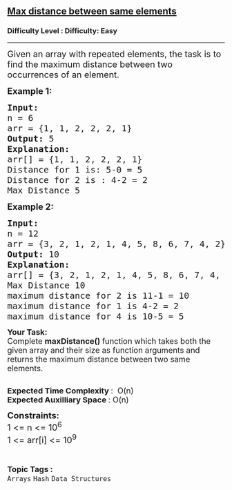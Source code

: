 <h2><a href="https://www.geeksforgeeks.org/problems/max-distance-between-same-elements/1?itm_source=geeksforgeeks&itm_medium=article&itm_campaign=bottom_sticky_on_article">Max distance between same elements</a></h2><h3>Difficulty Level : Difficulty: Easy</h3><hr><div class="problems_problem_content__Xm_eO"><p><span style="font-size: 20px;">Given an array with repeated elements, the task is to find the maximum distance between two occurrences of an element.</span></p>
<p><span style="font-size: 20px;"><strong>Example 1:</strong></span></p>
<pre><span style="font-size: 20px;"><strong>Input:</strong></span><span style="font-size: 20px;">
n = 6
arr = {1, 1, 2, 2, 2, 1}</span>
<span style="font-size: 20px;"><strong>Output: </strong>5</span>
<span style="font-size: 20px;"><strong>Explanation:</strong>
arr[] = {1, 1, 2, 2, 2, 1}
Distance for 1 is: 5-0 = 5
Distance for 2 is : 4-2 = 2
Max Distance 5</span></pre>
<p><span style="font-size: 20px;"><strong>Example 2:</strong></span></p>
<pre><span style="font-size: 20px;"><strong>Input:</strong>
n = 12
arr = {3, 2, 1, 2, 1, 4, 5, 8, 6, 7, 4, 2}</span>
<span style="font-size: 20px;"><strong>Output: </strong>10</span>
<span style="font-size: 20px;"><strong>Explanation:</strong></span>
<span style="font-size: 20px;">arr[] = {3, 2, 1, 2, 1, 4, 5, 8, 6, 7, 4, 2}
Max Distance 10
maximum distance for 2 is 11-1 = 10
maximum distance for 1 is 4-2 = 2
maximum distance for 4 is 10-5 = 5</span></pre>
<p><span style="font-size: 18px;"><strong>Your Task:</strong><br>Complete <strong>maxDistance() </strong>function which takes both the given array and their size as function arguments and returns the maximum distance between two same elements. </span></p>
<p><br><span style="font-size: 18px;"><strong>Expected Time Complexity </strong>:&nbsp; O(n)<br><strong>Expected Auxilliary Space </strong>: O(n)</span></p>
<p><span style="font-size: 20px;"><strong>Constraints:<br></strong></span><span style="font-size: 20px;">1 &lt;= n &lt;= 10<sup>6</sup><br>1 &lt;= arr[i] &lt;= 10<sup>9</sup></span></p></div><br><p><span style=font-size:18px><strong>Topic Tags : </strong><br><code>Arrays</code>&nbsp;<code>Hash</code>&nbsp;<code>Data Structures</code>&nbsp;
